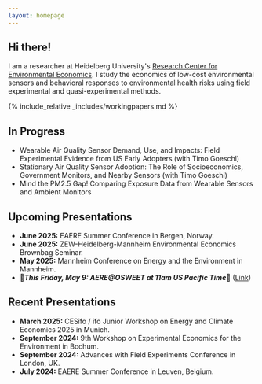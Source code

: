 ```yaml
---
layout: homepage
---
```


## Hi there!

I am a researcher at Heidelberg University's [Research Center for Environmental Economics](https://www.awi.uni-heidelberg.de/en/research/environmental-economics). I study the economics of low-cost environmental sensors and behavioral responses to environmental health risks using field experimental and quasi-experimental methods. 

{% include_relative _includes/workingpapers.md %}

## In Progress

- Wearable Air Quality Sensor Demand, Use, and Impacts: Field Experimental Evidence from US Early Adopters (with Timo Goeschl)
- Stationary Air Quality Sensor Adoption: The Role of Socioeconomics, Government Monitors, and Nearby Sensors (with Timo Goeschl)
- Mind the PM2.5 Gap! Comparing Exposure Data from Wearable Sensors and Ambient Monitors

## Upcoming Presentations
- **June 2025:** EAERE Summer Conference in Bergen, Norway.
- **June 2025:** ZEW-Heidelberg-Mannheim Environmental Economics Brownbag Seminar.
- **May 2025:** Mannheim Conference on Energy and the Environment in Mannheim.
- 🔴***This Friday, May 9: AERE@OSWEET at 11am US Pacific Time***🔴 ([Link](https://uoregon.zoom.us/meeting/register/uQ0mHtLlQuOngAEw7e2Lhg#/registration))

## Recent Presentations
- **March 2025:** CESifo / ifo Junior Workshop on Energy and Climate Economics 2025 in Munich.
- **September 2024:** 9th Workshop on Experimental Economics for the Environment in Bochum. 
- **September 2024:** Advances with Field Experiments Conference in London, UK.
- **July 2024:** EAERE Summer Conference in Leuven, Belgium.